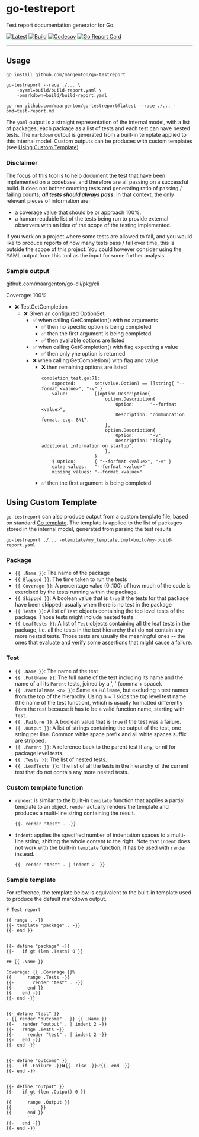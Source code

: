 # go-testreport

Test report documentation generator for Go.

[![Latest](
  https://img.shields.io/github/v/tag/maargenton/go-testreport?color=blue&label=latest&logo=go&logoColor=white&sort=semver)](
  https://pkg.go.dev/github.com/maargenton/go-testreport)
[![Build](
  https://img.shields.io/github/workflow/status/maargenton/go-testreport/build?label=build&logo=github&logoColor=aaaaaa)](
  https://github.com/maargenton/go-testreport/actions?query=branch%3Amaster)
[![Codecov](
  https://img.shields.io/codecov/c/github/maargenton/go-testreport?label=codecov&logo=codecov&logoColor=aaaaaa&token=fVZ3ZMAgfo)](
  https://codecov.io/gh/maargenton/go-testreport)
[![Go Report Card](
  https://goreportcard.com/badge/github.com/maargenton/go-testreport)](
  https://goreportcard.com/report/github.com/maargenton/go-testreport)


---------------------------

## Usage

```
go install github.com/margenton/go-testreport

go-testreport --race ./... \
    -oyaml=build/build-report.yaml \
    -omarkdown=build/build-report.yaml

go run github.com/maargenton/go-testreport@latest --race ./... -omd=test-report.md
```

The `yaml` output is a straight representation of the internal model, with a
list of packages; each package as a list of tests and each test can have nested
tests. The `markdown` output is generated from a built-in template applied to
this internal model. Custom outputs can be produces with custom templates (see
[Using Custom Template](#using-custom-template))

### Disclaimer

The focus of this tool is to help document the test that have been implemented
on a codebase, and therefore are all passing on a successful build. It does not
bother counting tests and generating ratio of passing / failing counts; ***all
tests should always pass***. In that context, the only relevant pieces of
information are:
- a coverage value that should be or approach 100%.
- a human readable list of the tests being run to provide external observers
  with an idea of the scope of the testing implemented.

If you work on a project where some tests are allowed to fail, and you would
like to produce reports of how many tests pass / fail over time, this is outside
the scope of this project. You could however consider using the YAML output from
this tool as the input for some further analysis.

### Sample output

github.com/maargenton/go-cli/pkg/cli

Coverage: 100%

- ❌ TestGetCompletion
  - ❌ Given an configured OptionSet
    - ✅ when calling GetCompletion() with no arguments
      - ✅ then no specific option is being completed
      - ✅ then the first argument is being completed
      - ✅ then available options are listed
    - ✅ when calling GetCompletion() with flag expecting a value
      - ✅ then only yhe option is returned
    - ❌ when calling GetCompletion() with flag and value
      - ❌ then remaining options are listed
        ```
        completion_test.go:71:
            expected:       set(value.Option) == []string{ "--format <value>", "-v" }
            value:          []option.Description{
                            	option.Description{
                            		Option:      "--forfmat <value>",
                            		Description: "communcation format, e.g. 8N1",
                            	},
                            	option.Description{
                            		Option:      "-v",
                            		Description: "display additional information on startup",
                            	},
                            }
            $.Option:       { "--forfmat <value>", "-v" }
            extra values:   "--forfmat <value>"
            missing values: "--format <value>"
        ```
      - ✅ then the first argument is being completed



## Using Custom Template

`go-testreport` can also produce output from a custom template file, based on
standard [Go template](https://pkg.go.dev/text/template). The template is
applied to the list of packages stored in the internal model, generated from
parsing the test results.

```
go-testreport ./... -otemplate/my_template.tmpl=build/my-build-report.yaml
```

### Package

- `{{ .Name }}`: The name of the package
- `{{ Elapsed }}`: The time taken to run the tests
- `{{ Coverage }}`: A percentage value (0..100) of how much of the code is
  exercised by the tests running within the package.
- `{{ Skipped }}`: A boolean value that is `true` if the tests for that package
  have been skipped; usually when there is no test in the package
- `{{ Tests }}`: A list of `Test` objects containing the top level tests of the
  package. Those tests might include nested tests.
- `{{ LeafTests }}`: A list of `Test` objects containing all the leaf tests in
  the package, i.e. all the tests in the test hierarchy that do not contain any
  more nested tests. Those tests are usually the meaningful ones -- the ones
  that evaluate and verify some assertions that might cause a failure.


### Test

- `{{ .Name }}`: The name of the test
- `{{ .FullName }}`: The full name of the test including its name and the name
  of all its `Parent` tests, joined by a ', ' (comma + space).
- `{{ .PartialName <n> }}`: Same as `FullName`, but excluding `n` test names
  from the top of the hierarchy. Using n = 1 skips the top level test name (the
  name of the test function), which is usually formatted differently from the
  rest because it has to be a valid function name, starting with `Test`.
- `{{ .Failure }}`: A boolean value that is `true` if the test was a failure.
- `{{ .Output }}`: A list of strings containing the output of the test, one
  string per line. Common white space prefix and all white spaces suffix are
  stripped.
- `{{ .Parent }}`: A reference back to the parent test if any, or nil for
  package level tests.
- `{{ .Tests }}`: The list of nested tests.
- `{{ .LeafTests }}`: The list of all the tests in the hierarchy of the current
  test that do not contain any more nested tests.

### Custom template function

- `render`: is similar to the built-in `template` function that applies a
  partial template to an object. `render` actually renders the template and
  produces a multi-line string containing the result.
  ```
  {{- render "test" . -}}
  ```
- `indent`: applies the specified number of indentation spaces to a multi-line
  string, shifting the whole content to the right. Note that `indent` does not
  work with the built-in `template` function; it has be used with `render`
  instead.
  ```
  {{- render "test" . | indent 2 -}}
  ```

### Sample template

For reference, the template below is equivalent to the built-in template used to
produce the default markdown output.

```tmpl
# Test report

{{ range . -}}
{{- template "package" . -}}
{{- end }}


{{- define "package" -}}
{{-   if gt (len .Tests) 0 }}

## {{ .Name }}

Coverage: {{ .Coverage }}%
{{      range .Tests -}}
{{-       render "test" . -}}
{{-     end }}
{{    end -}}
{{- end -}}


{{- define "test" }}
- {{ render "outcome" . }} {{ .Name }}
{{-   render "output" . | indent 2 -}}
{{-   range .Tests -}}
{{-     render "test" . | indent 2 -}}
{{-   end -}}
{{- end -}}


{{- define "outcome" }}
{{-   if .Failure -}}❌{{- else -}}✅{{- end -}}
{{- end -}}


{{- define "output" }}
{{-   if gt (len .Output) 0 }}
        ```
{{      range .Output }}
{{        .  }}
{{-     end }}
        ```
{{-   end -}}
{{- end -}}
```
